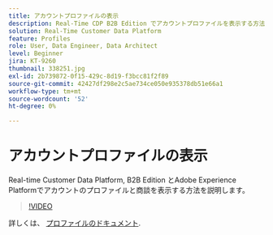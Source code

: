 ```yaml
---
title: アカウントプロファイルの表示
description: Real-Time CDP B2B Edition でアカウントプロファイルを表示する方法を説明します。
solution: Real-Time Customer Data Platform
feature: Profiles
role: User, Data Engineer, Data Architect
level: Beginner
jira: KT-9260
thumbnail: 338251.jpg
exl-id: 2b739872-0f15-429c-8d19-f3bcc81f2f89
source-git-commit: 42427df298e2c5ae734ce050e935378db51e66a1
workflow-type: tm+mt
source-wordcount: '52'
ht-degree: 0%

---
```


# アカウントプロファイルの表示

Real-time Customer Data Platform, B2B Edition とAdobe Experience Platformでアカウントのプロファイルと商談を表示する方法を説明します。

>[!VIDEO](https://video.tv.adobe.com/v/338251?quality=12&learn=on)

詳しくは、 [プロファイルのドキュメント](https://experienceleague.adobe.com/docs/experience-platform/rtcdp/profile/profile-browse.html).
